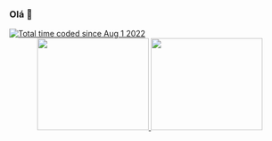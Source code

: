 ### Olá 👋
<a href="https://wakatime.com/@ed76cf6d-4c5c-4c9c-93f5-304e4a378b69">
  <img src="https://wakatime.com/badge/user/ed76cf6d-4c5c-4c9c-93f5-304e4a378b69.svg" alt="Total time coded since Aug 1 2022" />
</a>

<div align="center">
  <a href="https://github.com/domingosmiguel">
  <img height="165em" width="200em" src="https://github-readme-stats.vercel.app/api?username=domingosmiguel&show_icons=true&theme=dark&include_all_commits=true&count_private=true"/>
  <img height="165em" width="200em" src="https://github-readme-stats.vercel.app/api/top-langs/?username=domingosmiguel&layout=compact&langs_count=7&theme=dark"/>
</div>

<!--
**domingosmiguel/domingosmiguel** is a ✨ _special_ ✨ repository because its `README.md` (this file) appears on your GitHub profile.

Here are some ideas to get you started:

- 🔭 I’m currently working on ...
- 🌱 I’m currently learning ...
- 👯 I’m looking to collaborate on ...
- 🤔 I’m looking for help with ...
- 💬 Ask me about ...
- 📫 How to reach me: ...
- 😄 Pronouns: ...
- ⚡ Fun fact: ...
-->
